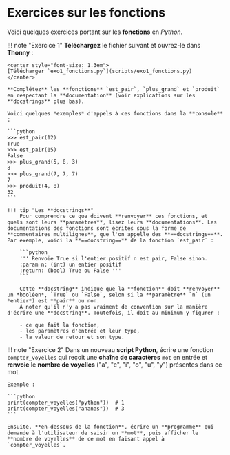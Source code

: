 # Exercices sur les fonctions

Voici quelques exercices portant sur les **fonctions** en *Python*.

!!! note "Exercice 1"
    **Téléchargez** le fichier suivant et ouvrez-le dans **Thonny** :

    <center style="font-size: 1.3em">
    [Télécharger `exo1_fonctions.py`](scripts/exo1_fonctions.py)
    </center>

    **Complétez** les **fonctions** `est_pair`, `plus_grand` et `produit` en respectant la **documentation** (voir explications sur les **docstrings** plus bas).

    Voici quelques *exemples* d'appels à ces fonctions dans la **console** :

    ```python
    >>> est_pair(12)
    True
    >>> est_pair(15)
    False
    >>> plus_grand(5, 8, 3)
    8
    >>> plus_grand(7, 7, 7)
    7
    >>> produit(4, 8)
    32
    ```

    !!! tip "Les **docstrings**"
        Pour comprendre ce que doivent **renvoyer** ces fonctions, et quels sont leurs **paramètres**, lisez leurs **documentations**. Les documentations des fonctions sont écrites sous la forme de **commentaires multilignes**, que l'on appelle des **==docstrings==**. Par exemple, voici la **==docstring==** de la fonction `est_pair` :

        ```python
        ''' Renvoie True si l'entier positif n est pair, False sinon.
        :param n: (int) un entier positif
        :return: (bool) True ou False '''
        ```

        Cette **docstring** indique que la **fonction** doit **renvoyer** un *booléen*, `True` ou `False`, selon si la **paramètre** `n` (un *entier*) est **pair** ou non.  
        À noter qu'il n'y a pas vraiment de convention sur la manière d'écrire une **docstring**. Toutefois, il doit au minimum y figurer :

        - ce que fait la fonction,
        - les paramètres d'entrée et leur type,
        - la valeur de retour et son type.

!!! note "Exercice 2"
    Dans un nouveau **script Python**, écrire une fonction `compter_voyelles` qui reçoit une **chaîne de caractères** `mot` en entrée et **renvoie** le **nombre de voyelles** ("a", "e", "i", "o", "u", "y") présentes dans ce mot.

    Exemple :

    ```python
    print(compter_voyelles("python"))  # 1
    print(compter_voyelles("ananas"))  # 3
    ```

    Ensuite, **en-dessous de la fonction**, écrire un **programme** qui demande à l'utilisateur de saisir un **mot**, puis afficher le **nombre de voyelles** de ce mot en faisant appel à `compter_voyelles`.